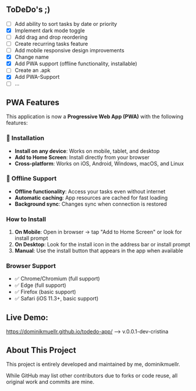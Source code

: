 ## ToDeDo's  ;)

- [ ] Add ability to sort tasks by date or priority
- [x] Implement dark mode toggle
- [ ] Add drag and drop reordering
- [ ] Create recurring tasks feature
- [ ] Add mobile responsive design improvements
- [x] Change name
- [x] Add PWA support (offline functionality, installable)
- [ ] Create an .apk
- [x] Add PWA-Support
- [ ] ...

## PWA Features

This application is now a **Progressive Web App (PWA)** with the following features:

### 📱 Installation
- **Install on any device**: Works on mobile, tablet, and desktop
- **Add to Home Screen**: Install directly from your browser
- **Cross-platform**: Works on iOS, Android, Windows, macOS, and Linux

### 🔄 Offline Support
- **Offline functionality**: Access your tasks even without internet
- **Automatic caching**: App resources are cached for fast loading
- **Background sync**: Changes sync when connection is restored

### How to Install
1. **On Mobile**: Open in browser → tap "Add to Home Screen" or look for install prompt
2. **On Desktop**: Look for the install icon in the address bar or install prompt
3. **Manual**: Use the install button that appears in the app when available

### Browser Support
- ✅ Chrome/Chromium (full support)
- ✅ Edge (full support)  
- ✅ Firefox (basic support)
- ✅ Safari (iOS 11.3+, basic support)

## Live Demo:
https://dominikmuellr.github.io/todedo-app/   --> v.0.0.1-dev-cristina


## About This Project

This project is entirely developed and maintained by me, dominikmuellr.

While GitHub may list other contributors due to forks or code reuse, all original work and commits are mine.
